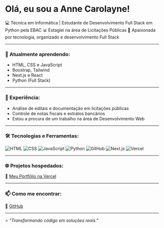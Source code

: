# Olá, eu sou a Anne Carolayne!

💻 Técnica em Informática | Estudante de Desenvolvimento Full Stack em Python pela EBAC
📊 Estagiei na área de Licitações Públicas
🚀 Apaixonada por tecnologia, organizado e desenvolvimento Full Stack

---

### 🧠 Atualmente aprendendo:
- HTML, CSS e JavaScript
- Boostrap, Tailwind
- Next.js e React
- Python (Full Stack)

---

### 💼 Experiência:
- Análise de editais e documentação em licitações públicas
- Controle de notas fiscais e extratos bancários
- Estou a procura de um trabalho na área de Desenvolvimento Web

---

### 🛠️ Tecnologias e Ferramentas:
![HTML](https://img.shields.io/badge/-HTML5-E34F26?logo=html5&logoColor=white)
![CSS](https://img.shields.io/badge/-CSS3-1572B6?logo=css3&logoColor=white)
![JavaScript](https://img.shields.io/badge/-JavaScript-F7DF1E?logo=javascript&logoColor=black)
![Python](https://img.shields.io/badge/-Python-3776AB?logo=python&logoColor=white)
![GitHub](https://img.shields.io/badge/-GitHub-181717?logo=github&logoColor=white)
![Next.js](https://img.shields.io/badge/-Next.js-000000?logo=next.js&logoColor=white)
![Vercel](https://img.shields.io/badge/-Vercel-000000?logo=vercel&logoColor=white)

---

### 🌐 Projetos hospedados:
🔗 [Meu Portfólio na Vercel](https://vercel.com/annesilv4s-projects)  

---

### 📫 Como me encontrar:
🐙 [GitHub](https://github.com/annesilv4)

---

⭐ *"Transformando código em soluções reais."*
<!--
**annesilv4/annesilv4** is a ✨ _special_ ✨ repository because its `README.md` (this file) appears on your GitHub profile.

Here are some ideas to get you started:

- 🔭 I’m currently working on ...
- 🌱 I’m currently learning ...
- 👯 I’m looking to collaborate on ...
- 🤔 I’m looking for help with ...
- 💬 Ask me about ...
- 📫 How to reach me: ...
- 😄 Pronouns: ...
- ⚡ Fun fact: ...
-->
